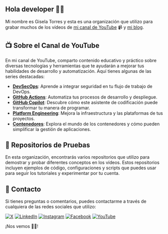 ## Hola developer 👋🏻

Mi nombre es Gisela Torres y esta es una organización que utilizo para grabar muchos de los vídeos de [mi canal de YouTube](https://www.youtube.com/@returngis) 📹 y [mi blog](https://www.returngis.net/).

## 📺 Sobre el Canal de YouTube

En mi canal de YouTube, comparto contenido educativo y práctico sobre diversas tecnologías y herramientas que te ayudarán a mejorar tus habilidades de desarrollo y automatización. Aquí tienes algunas de las series destacadas:

- **[DevSecOps](https://www.youtube.com/playlist?list=PLO9JpmNAsqM7-LFcEdOJMZOGs5kdUE2PB)**: Aprende a integrar seguridad en tu flujo de trabajo de DevOps.
- **[GitHub Actions](https://www.youtube.com/playlist?list=PLO9JpmNAsqM7ZHZXx0OzCOhu1_ujZrvu3)**: Automatiza tus procesos de desarrollo y despliegue.
- **[GitHub Copilot](https://www.youtube.com/playlist?list=PLO9JpmNAsqM7eBAsdMxpAB-GkJUM6JwGg)**: Descubre cómo este asistente de codificación puede transformar tu manera de programar.
- **[Platform Engineering](https://www.youtube.com/playlist?list=PLO9JpmNAsqM6RttdyDmPyW0vR_zf20ETI)**: Mejora la infraestructura y las plataformas de tus proyectos.
- **[Contenedores](https://www.youtube.com/playlist?list=PLO9JpmNAsqM6PxlmKj6kfX-a8WwZJnwD9)**: Explora el mundo de los contenedores y cómo pueden simplificar la gestión de aplicaciones.

## 📂 Repositorios de Pruebas

En esta organización, encontrarás varios repositorios que utilizo para demostrar y probar diferentes conceptos en los vídeos. Estos repositorios incluyen ejemplos de código, configuraciones y scripts que puedes usar para seguir los tutoriales y experimentar por tu cuenta.

## 📧 Contacto

Si tienes preguntas o comentarios, puedes contactarme a través de cualquiera de las redes sociales que utilizo:

[![X](https://img.shields.io/badge/X-1DA1F2?style=for-the-badge&logo=twitter&logoColor=white)](https://twitter.com/0gis0)
[![LinkedIn](https://img.shields.io/badge/LinkedIn-0077B5?style=for-the-badge&logo=linkedin&logoColor=white)](https://www.linkedin.com/in/giselatorresbuitrago/)
[![Instagram](https://img.shields.io/badge/Instagram-E4405F?style=for-the-badge&logo=instagram&logoColor=white)](https://www.instagram.com/0gis0/)
[![Facebook](https://img.shields.io/badge/Facebook-1877F2?style=for-the-badge&logo=facebook&logoColor=white)](https://www.facebook.com/returngis)
[![YouTube](https://img.shields.io/badge/YouTube-FF0000?style=for-the-badge&logo=youtube&logoColor=white)](https://www.youtube.com/c/@returngis)

¡Nos vemos 👋🏻!
